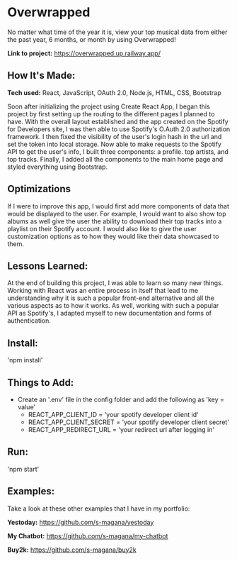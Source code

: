 # Overwrapped
No matter what time of the year it is, view your top musical data from either the past year, 6 months, or month by using Overwrapped!

**Link to project:** https://overwrapped.up.railway.app/

## How It's Made:

**Tech used:** React, JavaScript, OAuth 2.0, Node.js, HTML, CSS, Bootstrap

Soon after initializing the project using Create React App, I began this project by first setting up the routing to the different pages I planned to have. With the overall layout established and the app created on the Spotify for Developers site, I was then able to use Spotify's O.Auth 2.0 authorization framework. I then fixed the visibility of the user's login hash in the url and set the token into local storage. Now able to make requests to the Spotify API to get the user's info, I built three components: a profile. top artists, and top tracks. Finally, I added all the components to the main home page and styled everything using Bootstrap.  

## Optimizations

If I were to improve this app, I would first add more components of data that would be displayed to the user. For example, I would want to also show top albums as well give the user the ability to download their top tracks into a playlist on their Spotify account. I would also like to give the user customization options as to how they would like their data showcased to them.

## Lessons Learned:

At the end of building this project, I was able to learn so many new things. Working with React was an entire process in itself that lead to me understanding why it is such a popular front-end alternative and all the various aspects as to how it works. As well, working with such a popular API as Spotify's, I adapted myself to new documentation and forms of authentication. 

## Install:
'npm install'

## Things to Add:
- Create an '.env' file in the config folder and add the following as 'key = value'
    - REACT_APP_CLIENT_ID = 'your spotify developer client id'
    - REACT_APP_CLIENT_SECRET = 'your spotify developer client secret'
    - REACT_APP_REDIRECT_URL = 'your redirect url after logging in'

## Run:
'npm start'

## Examples:
Take a look at these other examples that I have in my portfolio:

**Yestoday:** https://github.com/s-magana/yestoday

**My Chatbot:** https://github.com/s-magana/my-chatbot

**Buy2k:** https://github.com/s-magana/buy2k
